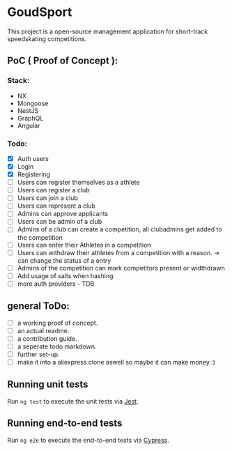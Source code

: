 # GoudSport
This project is a open-source management application for short-track speedskating competitions.

## PoC ( Proof of Concept ):
### Stack:
- NX
- Mongoose
- NestJS
- GraphQL
- Angular

### Todo:
- [x] Auth users
- [x] Login
- [x] Registering
- [ ] Users can register themselves as a athlete
- [ ] Users can register a club
- [ ] Users can join a club
- [ ] Users can represent a club
- [ ] Admins can approve applicants
- [ ] Users can be admin of a club
- [ ] Admins of a club can create a competition, all clubadmins get added to the competition
- [ ] Users can enter their Athletes in a competition
- [ ] Users can withdraw their athletes from a competition with a reason. -> can change the status of a entry
- [ ] Admins of the competition can mark competitors present or widthdrawn
- [ ] Add usage of salts when hashing
- [ ] more auth providers - TDB

## general ToDo:
- [ ] a working proof of concept.
- [ ] an actual readme.
- [ ] a contribution guide.
- [ ] a seperate todo markdown.
- [ ] further set-up.
- [ ] make it into a aliexpress clone aswell so maybe it can make money :)

## Running unit tests

Run `ng test` to execute the unit tests via [Jest](https://karma-runner.github.io).

## Running end-to-end tests

Run `ng e2e` to execute the end-to-end tests via [Cypress](http://www.protractortest.org/).
